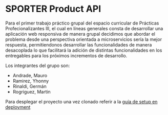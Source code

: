 # SPORTER Product API

Para el primer trabajo práctico grupal del espacio curricular de Prácticas Profecionalizantes III, el cual en líneas generales consta de desarrollar una aplicación web responsiva de manera grupal decidimos que abordar el problema desde una perspectiva orientada a microservicios sería la mejor respuesta, permitiendonos desarrollar las funcionalidades de manera desacoplada lo que facilitará la adición de distintas funcionalidades en los entregables para los próximos incrementos de desarrollo.

Los integrantes del grupo son:

- Andrade, Mauro
- Ramirez, Yhonny
- Rinaldi, Germán
- Rogriguez, Martin

Para desplegar el proyecto una vez clonado referir a la [guía de setup en deployment](./deployment/README.md)